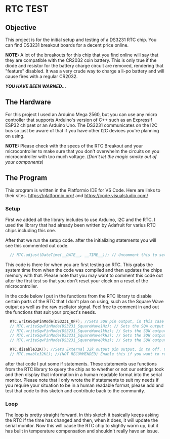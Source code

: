 RTC TEST 
======

## Objective
This project is for the initial setup and testing of a DS3231 RTC chip. You can find DS3231 breakout boards for a decent price online.

**NOTE:** A lot of the breakouts for this chip that you find online will say that they are compatible with the CR2032 coin battery. This is only true if the diode and resistor for the battery charge circuit are removed, rendering that "feature" disabled. It was a very crude way to charge a li-po battery and will cause fires with a regular CR2032.

**_YOU HAVE BEEN WARNED..._**

## The Hardware
For this project I used an Arduino Mega 2560, but you can use any micro controller that supports Arduino's version of C++ such as an Expressif ESP32 chipset or an Arduino Uno. The DS3231 communicates on the I2C bus so just be aware of that if you have other I2C devices you're planning on using.

**NOTE:** Please check with the specs of the RTC Breakout and your microcontroller to make sure that you don't overwhelm the circuits on you microcontroller with too much voltage. (*Don't let the magic smoke out of your components*)

## The Program

This program is written in the Platformio IDE for VS Code. Here are links to their sites. https://platformio.org/ and https://code.visualstudio.com/

### Setup

First we added all the library includes to use Arduino, I2C and the RTC. I used the library that had already been written by Adafruit for varius RTC chips including this one.

After that we run the setup code. after the initializing statements you will see this commented out code.
```cpp
  // RTC.adjust(DateTime(__DATE__, __TIME__)); // Uncomment this to set time for RTC to system time at the moment code was compiled
```
This code is there for when you are first testing an RTC. This grabs the system time from when the code was compiled and then updates the chips memory with that. Please note that you may want to comment this code out after the first test so that you don't reset your clock on a reset of the microcontroller.


In the code below I put in the functions from the RTC library to disable certain parts of the RTC that I don't plan on using, such as the Square Wave output as well as the raw oscilator signal. Feel free to comment in and out the functions that suit your project's needs.
```cpp
  RTC.writeSqwPinMode(DS3231_OFF); //Sets SQW pin output, in this case to off. Check library's .h for other possible settings.
  // RTC.writeSqwPinMode(DS3231_SquareWave1Hz); // Sets the SQW output to 1hz.
  // RTC.writeSqwPinMode(DS3231_SquareWave1kHz); // Sets the SQW output to 1khz.
  // RTC.writeSqwPinMode(DS3231_SquareWave4kHz); // Sets the SQW output to 4khz.
  // RTC.writeSqwPinMode(DS3231_SquareWave8kHz); // Sets the SQW output to 8khz. 

  RTC.disable32K(); //Sets External 32k output pin output, in to off. Check library's .h for other possible settings.
  // RTC.enable32K(); //(NOT RECOMMENDED) Enable this if you want to read the 32k raw output off the OSC.
  ```

  after that code I put some if statements. These statements use functions from the RTC library to query the chip as to whether or not our settings took and then display that information in a human readable format into the serial monitor. Please note that I only wrote the if statements to suit my needs if you require your situation to be in a human readable format, please add and test that code to this sketch and contribute back to the community.

  ### Loop
  The loop is pretty straight forward. In this sketch it basically keeps asking the RTC if the time has changed and then, when it does, it will update the serial monitor. Now this will cause the RTC chip to slightly warm up, but it has built in temperature compensation and shouldn't really have an issue.